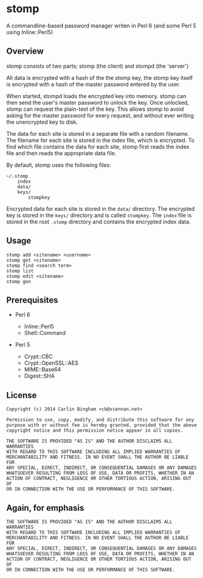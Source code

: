 # stomp #

A commandline-based password manager writen in Perl 6 (and some Perl 5 using Inline::Perl5)

## Overview ##

stomp consists of two parts; stomp (the client) and stompd (the 'server')

All data is encrypted with a hash of the the stomp key, the stomp key itself
is encrypted with a hash of the master password entered by the user.

When started, stompd loads the encrypted key into memory. stomp can then send
the user's master password to unlock the key. Once unlocked, stomp can request
the plain-text of the key. This allows stomp to avoid asking for the master
password for every request, and without ever writing the unencrypted key to
disk.

The data for each site is stored in a separate file with a random filename. The
filename for each site is stored in the index file, which is encrypted. To find
which file contains the data for each site, stomp first reads the index file and
then reads the appropriate data file.

By default, stomp uses the following files:

    ~/.stomp
        index
        data/
        keys/
            stompkey

Encrypted data for each site is stored in the `data/` directory. The encrypted 
key is stored in the `keys/` directory and is called `stompkey`. The `index`
file is stored in the root `.stomp` directory and contains the encrypted index
data.

## Usage ##

    stomp add <sitename> <username>
    stomp get <sitename>
    stomp find <search term>
    stomp list
    stomp edit <sitename>
    stomp gen

## Prerequisites ##

 - Perl 6

    - Inline::Perl5
    - Shell::Command

 - Perl 5

    - Crypt::CBC
    - Crypt::OpenSSL::AES
    - MIME::Base64
    - Digest::SHA

## License ##

    Copyright (c) 2014 Carlin Bingham <cb@viennan.net>

    Permission to use, copy, modify, and distribute this software for any
    purpose with or without fee is hereby granted, provided that the above
    copyright notice and this permission notice appear in all copies.

    THE SOFTWARE IS PROVIDED "AS IS" AND THE AUTHOR DISCLAIMS ALL WARRANTIES
    WITH REGARD TO THIS SOFTWARE INCLUDING ALL IMPLIED WARRANTIES OF
    MERCHANTABILITY AND FITNESS. IN NO EVENT SHALL THE AUTHOR BE LIABLE FOR
    ANY SPECIAL, DIRECT, INDIRECT, OR CONSEQUENTIAL DAMAGES OR ANY DAMAGES
    WHATSOEVER RESULTING FROM LOSS OF USE, DATA OR PROFITS, WHETHER IN AN
    ACTION OF CONTRACT, NEGLIGENCE OR OTHER TORTIOUS ACTION, ARISING OUT OF
    OR IN CONNECTION WITH THE USE OR PERFORMANCE OF THIS SOFTWARE.

## Again, for emphasis ##

    THE SOFTWARE IS PROVIDED "AS IS" AND THE AUTHOR DISCLAIMS ALL WARRANTIES
    WITH REGARD TO THIS SOFTWARE INCLUDING ALL IMPLIED WARRANTIES OF
    MERCHANTABILITY AND FITNESS. IN NO EVENT SHALL THE AUTHOR BE LIABLE FOR
    ANY SPECIAL, DIRECT, INDIRECT, OR CONSEQUENTIAL DAMAGES OR ANY DAMAGES
    WHATSOEVER RESULTING FROM LOSS OF USE, DATA OR PROFITS, WHETHER IN AN
    ACTION OF CONTRACT, NEGLIGENCE OR OTHER TORTIOUS ACTION, ARISING OUT OF
    OR IN CONNECTION WITH THE USE OR PERFORMANCE OF THIS SOFTWARE.
